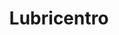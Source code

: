 ---
title: "Lubricentro"
url: /ciudad-autonoma-de-buenos-aires/lubricentro-avenida-emilio-castro/
shop: Autowerkstatt
---